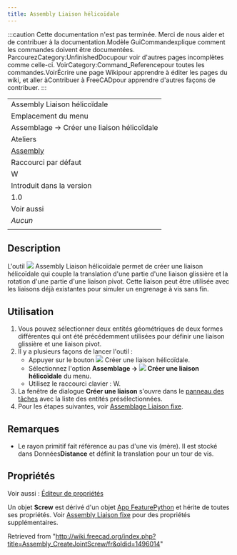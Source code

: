 ```yaml
---
title: Assembly Liaison hélicoïdale
---
```

:::caution
Cette documentation n'est pas terminée. Merci de nous aider et de contribuer à la documentation.Modèle GuiCommandexplique comment les commandes doivent être documentées. ParcourezCategory:UnfinishedDocupour voir d'autres pages incomplètes comme celle-ci. VoirCategory:Command\_Referencepour toutes les commandes.VoirÉcrire une page Wikipour apprendre à éditer les pages du wiki, et aller àContribuer à FreeCADpour apprendre d'autres façons de contribuer.
:::

|  |
| --- |
| Assembly Liaison hélicoïdale |
| Emplacement du menu |
| Assemblage → Créer une liaison hélicoïdale |
| Ateliers |
| [Assembly](/Assembly_Workbench/fr "Assembly Workbench/fr") |
| Raccourci par défaut |
| W |
| Introduit dans la version |
| 1.0 |
| Voir aussi |
| *Aucun* |
|  |

## Description

L'outil ![](/images/Assembly_CreateJointScrew.svg) Assembly Liaison hélicoïdale permet de créer une liaison hélicoïdale qui couple la translation d'une partie d'une liaison glissière et la rotation d'une partie d'une liaison pivot. Cette liaison peut être utilisée avec les liaisons déjà existantes pour simuler un engrenage à vis sans fin.

## Utilisation

1. Vous pouvez sélectionner deux entités géométriques de deux formes différentes qui ont été précédemment utilisées pour définir une liaison glissière et une liaison pivot.
2. Il y a plusieurs façons de lancer l'outil :
   * Appuyer sur le bouton ![](/images/Assembly_CreateJointScrew.svg) Créer une liaison hélicoïdale.
   * Sélectionnez l'option **Assemblage → ![](/images/Assembly_CreateJointScrew.svg) Créer une liaison hélicoïdale** du menu.
   * Utilisez le raccourci clavier : W.
3. La fenêtre de dialogue **Créer une liaison** s'ouvre dans le [panneau des tâches](/Task_panel/fr "Task panel/fr") avec la liste des entités présélectionnées.
4. Pour les étapes suivantes, voir [Assemblage Liaison fixe](/Assembly_CreateJointFixed/fr#Utilisation "Assembly CreateJointFixed/fr").

## Remarques

* Le rayon primitif fait référence au pas d'une vis (mère). Il est stocké dans Données**Distance** et définit la translation pour un tour de vis.

## Propriétés

Voir aussi : [Éditeur de propriétés](/Property_editor/fr "Property editor/fr")

Un objet **Screw** est dérivé d'un objet [App FeaturePython](/App_FeaturePython/fr "App FeaturePython/fr") et hérite de toutes ses propriétés. Voir [Assembly Liaison fixe](/Assembly_CreateJointFixed/fr#Propriétés "Assembly CreateJointFixed/fr") pour des propriétés supplémentaires.

Retrieved from "<http://wiki.freecad.org/index.php?title=Assembly_CreateJointScrew/fr&oldid=1496014>"